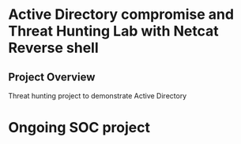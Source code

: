 # Active Directory compromise and Threat Hunting Lab with Netcat Reverse shell

## Project Overview
Threat hunting project to demonstrate Active Directory 

# Ongoing SOC project

